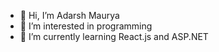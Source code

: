 - 👋 Hi, I’m Adarsh Maurya
- 👀 I’m interested in programming
- 🌱 I’m currently learning React.js and ASP.NET 

<!---
adarshmaurya54/adarshmaurya54 is a ✨ special ✨ repository because its `README.md` (this file) appears on your GitHub profile.
You can click the Preview link to take a look at your changes.
--->
